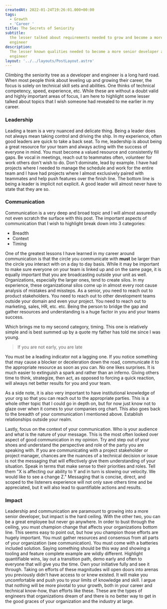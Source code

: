 ```yaml
---
createdAt: 2022-01-24T19:26:01.000+00:00
tags:
  - Growth
  - 'Career '
title: The Secrets of Seniority
subtitle:
  the lesser talked about requirements needed to grow and become a more senior
  engineer
description:
  The lesser known qualities needed to become a more senior developer and
  engineer
layout: '../../layouts/PostLayout.astro'
---
```


Climbing the seniority tree as a developer and engineer is a long hard road. When most people think about leveling up and growing their career, the focus is solely on technical skill sets and abilities. One thinks of technical competency, speed, experience, etc. While these are without a doubt valid and highly important areas of focus, I am here to highlight some lesser talked about topics that I wish someone had revealed to me earlier in my career.

### Leadership

Leading a team is a very nuanced and delicate thing. Being a leader does not always mean taking control and driving the ship. In my experience, often good leaders are quick to take a back seat. To me, leadership is about being a great resource for your team and always acting with the success of everyone in mind. You must become a valued resource and consistently fill gaps. Be vocal in meetings, reach out to teammates often, volunteer for work others don't wish to do. Don't dominate, lead by example. I have had projects where I needed to manage the schedule and work for the entire team and I have had projects where I almost exclusively paired with teammates and help push features over the finish line. The bottom line is being a leader is implicit not explicit. A good leader will almost never have to state that they are so.

### Communication

Communication is a very deep and broad topic and I will almost assuredly not even scratch the surface with this post. The important aspects of communication that I wish to highlight break down into 3 categories:

- Breadth
- Context
- Timing

One of the greatest lessons I have learned in my career around communication is that the circle you communicate with **must** be larger than the circle you interact with on a day to day basis. While it may be important to make sure everyone on your team is linked up and on the same page, it is equally important that you are broadcasting outside your unit as well. Organizations, especially the larger ones, tend to create silos. In my experience, these organizational silos come up in almost every root cause analysis of mistakes and missteps. As a senior, you need to reach out to product stakeholders. You need to reach out to other development teams outside your domain and even your project. You need to reach out to marketing, sales, HR, etc. etc. Being the person to bridge the gap and gather resources and understanding is a huge factor in you and your teams success.

Which brings me to my second category, timing. This one is relatively simple and is best summed up by a quote my father has told me since I was young.

> If you are not early, you are late

You must be a leading indicator not a lagging one. If you notice something that may cause a blocker or deceleration down the road, communicate it to the appropriate resource as soon as you can. No one likes surprises. It is much easier to extinguish a spark and rather than an inferno. Giving others time to think, strategize, then act, as opposed to forcing a quick reaction, will always net better results for you and your team.

As a side note, it is also very important to have institutional knowledge of your org so that you can reach out to the appropriate parties. This is a whole other topic that I could go in depth on, but for now just know not to glaze over when it comes to your companies org chart. This also goes back to the breadth of your communication I mentioned above. Establish relationships outside your realm.

Lastly, focus on the context of your communication. Who is your audience and what is the nature of your message. This is the most often looked over aspect of good communication in my opinion. Try and step out of your shoes and understand the perspective and role of the party you are speaking with. If you are communicating with a project stakeholder or project manager, chances are the nuances of a technical decision or issue is not the messaging that will effectively give them understanding of your situation. Speak in terms that make sense to their priorities and roles. Tell them "X is affecting our ability to Y and in turn is slowing our velocity. We would like to see a change Z." Messaging that is concise, direct, and scoped to the listeners experience will not only save others time and be appreciated, but it will also lead to quantifiable actions and results.

### Impact

Leadership and communication are paramount to growing into a more senior developer, but impact is the hard ceiling. With the other two, you can be a great employee but never go anywhere. In order to bust through the ceiling, you must champion change that affects your organizations bottom line. This seems easy to point out, but how you champion those efforts are hugely important. You must gather resources and consensus from all parts of your organization (see communication). You must come with a batteries included solution. Saying something should be this way and showing a tooling and feature complete example are wildly different. Highlight quantifiable wins, lay out a transition path, demo early and often to everyone that will give you the time. Own your initiative fully and see it through. Taking on efforts of these magnitudes will open doors into arenas you previously didn't have access to or knew existed. It will make you uncomfortable and push you to your limits of knowledge and skill. I argue that nothing will be more pivotal to your growth, both in your career and technical know-how, than efforts like these. These are the types of engineers that organizations dream of and there is no better way to get in the good graces of your organization and the industry at large.
